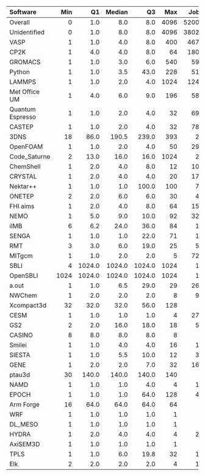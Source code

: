| Software         |   Min |     Q1 |   Median |     Q3 |   Max |   Jobs |    Nodeh |   PercentUse |      kWh |   PercentEnergy |   Users |   Projects |
|:-----------------|------:|-------:|---------:|-------:|------:|-------:|---------:|-------------:|---------:|----------------:|--------:|-----------:|
| Overall          |     0 |    1.0 |      8.0 |    8.0 |  4096 |  52006 | 876007.6 |        100.0 | 321975.6 |           100.0 |     490 |         92 |
| Unidentified     |     0 |    1.0 |      8.0 |    8.0 |  4096 |  38028 | 249271.4 |         28.5 |  88591.0 |            27.5 |     350 |         73 |
| VASP             |     1 |    1.0 |      4.0 |    8.0 |   400 |   4671 | 192994.7 |         22.0 |  71597.6 |            22.2 |      89 |         10 |
| CP2K             |     1 |    4.0 |      4.0 |    8.0 |    64 |   1804 |  92740.2 |         10.6 |  31802.1 |             9.9 |      37 |         10 |
| GROMACS          |     1 |    1.0 |      3.0 |    6.0 |   540 |    591 |  58595.1 |          6.7 |  21824.1 |             6.8 |      25 |          5 |
| Python           |     1 |    1.0 |      3.5 |   43.0 |   228 |    514 |  45760.5 |          5.2 |  17502.5 |             5.4 |      22 |         16 |
| LAMMPS           |     1 |    1.0 |      2.0 |    4.0 |  1024 |   1248 |  36670.8 |          4.2 |  15710.1 |             4.9 |      34 |         16 |
| Met Office UM    |     1 |    4.0 |      6.0 |    9.0 |   196 |    580 |  24049.7 |          2.7 |   7867.9 |             2.4 |      11 |          2 |
| Quantum Espresso |     1 |    1.0 |      2.0 |    4.0 |    32 |    695 |  22201.9 |          2.5 |  10021.3 |             3.1 |      17 |          5 |
| CASTEP           |     1 |    1.0 |      2.0 |    4.0 |    32 |    787 |  20851.5 |          2.4 |   7135.6 |             2.2 |      26 |          6 |
| 3DNS             |    18 |   86.0 |    190.5 |  239.0 |   393 |     26 |  15988.4 |          1.8 |   6078.4 |             1.9 |       2 |          1 |
| OpenFOAM         |     1 |    1.0 |      2.0 |    4.0 |    50 |    290 |  13051.8 |          1.5 |   5167.7 |             1.6 |      17 |         11 |
| Code_Saturne     |     2 |   13.0 |     16.0 |   16.0 |  1024 |     23 |  11268.3 |          1.3 |   3822.1 |             1.2 |       5 |          2 |
| ChemShell        |     1 |    2.0 |      4.0 |    8.0 |    12 |    108 |  10352.3 |          1.2 |   3872.3 |             1.2 |       5 |          2 |
| CRYSTAL          |     1 |    2.0 |      4.0 |    4.0 |    20 |    171 |  10274.7 |          1.2 |   3700.2 |             1.1 |       6 |          1 |
| Nektar++         |     1 |    1.0 |      1.0 |  100.0 |   100 |     74 |   9666.5 |          1.1 |   3834.3 |             1.2 |       1 |          1 |
| ONETEP           |     2 |    2.0 |      6.0 |    6.0 |    30 |     45 |   8254.2 |          0.9 |   2583.9 |             0.8 |       4 |          1 |
| FHI aims         |     1 |    2.0 |      4.0 |    8.0 |    64 |    158 |   6647.5 |          0.8 |   1927.2 |             0.6 |       8 |          2 |
| NEMO             |     1 |    5.0 |      9.0 |   10.0 |    92 |    329 |   6290.0 |          0.7 |   2085.7 |             0.6 |      12 |          2 |
| iIMB             |     6 |    6.2 |     24.0 |   36.0 |    84 |     14 |   5734.0 |          0.7 |   2170.3 |             0.7 |       2 |          1 |
| SENGA            |     1 |    1.0 |      1.0 |   22.0 |    71 |     15 |   5289.4 |          0.6 |   2938.3 |             0.9 |       3 |          3 |
| RMT              |     3 |    3.0 |      6.0 |   19.0 |    25 |     56 |   5141.1 |          0.6 |   1802.2 |             0.6 |       2 |          1 |
| MITgcm           |     1 |    1.0 |      2.0 |    2.0 |     5 |    724 |   4493.5 |          0.5 |   1852.3 |             0.6 |       8 |          3 |
| SBLI             |     4 | 1024.0 |   1024.0 | 1024.0 |  1024 |     16 |   3063.0 |          0.3 |   1666.0 |             0.5 |       2 |          2 |
| OpenSBLI         |  1024 | 1024.0 |   1024.0 | 1024.0 |  1024 |     15 |   3017.4 |          0.3 |   1649.1 |             0.5 |       1 |          1 |
| a.out            |     1 |    1.0 |      6.5 |   29.0 |    29 |    268 |   3008.5 |          0.3 |   1096.2 |             0.3 |       6 |          4 |
| NWChem           |     1 |    2.0 |      2.0 |    2.0 |     8 |     97 |   2694.3 |          0.3 |    974.2 |             0.3 |       6 |          3 |
| Xcompact3d       |    32 |   32.0 |     32.0 |   56.0 |   128 |      4 |   2436.1 |          0.3 |    967.8 |             0.3 |       2 |          2 |
| CESM             |     1 |    1.0 |      1.0 |    1.0 |     4 |    271 |   2096.0 |          0.2 |    715.7 |             0.2 |       3 |          2 |
| GS2              |     2 |    2.0 |     16.0 |   18.0 |    18 |     50 |   1521.4 |          0.2 |    579.6 |             0.2 |       3 |          1 |
| CASINO           |     8 |    8.0 |      8.0 |    8.0 |     8 |      9 |   1236.4 |          0.1 |    641.3 |             0.2 |       2 |          2 |
| Smilei           |     1 |    1.0 |      4.0 |    4.0 |    16 |     12 |    991.3 |          0.1 |    251.2 |             0.1 |       2 |          1 |
| SIESTA           |     1 |    1.0 |      5.5 |   10.0 |    12 |     30 |    762.8 |          0.1 |    302.1 |             0.1 |       1 |          1 |
| GENE             |     1 |    2.0 |      2.0 |    7.0 |    32 |    163 |    728.1 |          0.1 |    302.1 |             0.1 |       3 |          3 |
| ptau3d           |    30 |  140.0 |    140.0 |  140.0 |   140 |      5 |    711.2 |          0.1 |    167.9 |             0.1 |       1 |          1 |
| NAMD             |     1 |    1.0 |      1.0 |    4.0 |     4 |     13 |    545.4 |          0.1 |    212.4 |             0.1 |       3 |          3 |
| EPOCH            |     1 |    1.0 |      1.0 |   64.0 |   128 |     44 |    470.8 |          0.1 |    163.7 |             0.1 |       5 |          2 |
| Arm Forge        |    16 |   64.0 |     64.0 |   64.0 |    64 |      9 |     84.8 |          0.0 |     21.5 |             0.0 |       1 |          1 |
| WRF              |     1 |    1.0 |      1.0 |    1.0 |     1 |      1 |     26.2 |          0.0 |      9.7 |             0.0 |       1 |          1 |
| DL_MESO          |     1 |    1.0 |      1.0 |    1.0 |     1 |      5 |     20.6 |          0.0 |      9.3 |             0.0 |       1 |          1 |
| HYDRA            |     1 |    2.0 |      4.0 |    4.0 |     4 |     27 |      8.1 |          0.0 |      2.9 |             0.0 |       2 |          2 |
| AxiSEM3D         |     1 |    1.0 |      1.0 |    1.0 |     1 |      4 |      7.5 |          0.0 |      2.3 |             0.0 |       1 |          1 |
| TPLS             |     1 |    1.0 |      6.0 |   19.8 |    32 |     16 |      6.0 |          0.0 |      2.1 |             0.0 |       1 |          1 |
| Elk              |     2 |    2.0 |      2.0 |    2.0 |     4 |     11 |      1.6 |          0.0 |      0.7 |             0.0 |       1 |          1 |